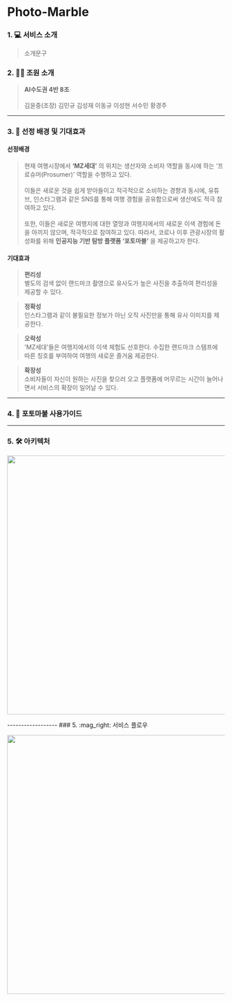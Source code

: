# Photo-Marble

### 1. :computer: 서비스 소개
> 소개문구 <br>


### 2. :raising_hand_man: 조원 소개 
> **AI수도권 4반 8조** <br><br>
> 김윤중(조장) 김민규 김성재 이동규 이성현 서수민 황경주
------------------
### 3. :memo: 선정 배경 및 기대효과
####    선정배경
> 현재 여행시장에서 **‘MZ세대’** 의 위치는 생산자와 소비자 역할을 동시에 하는 ‘프로슈머(Prosumer)’ 역할을 수행하고 있다.     <br><br> 이들은 새로운 것을 쉽게 받아들이고 적극적으로 소비하는 경향과 동시에, 유튜브, 인스타그램과 같은 SNS를 통해 여행 경험을 공유함으로써 생산에도 적극 참여하고 있다.     <br><br> 또한, 이들은 새로운 여행지에 대한 열망과 여행지에서의 새로운 이색 경험에 돈을 아끼지 않으며, 적극적으로 참여하고 있다. 
따라서, 코로나 이후 관광시장의 활성화를 위해 **인공지능 기반 탐방 플랫폼 ‘포토마불’** 을 제공하고자 한다.

####     기대효과
> **편리성**    
별도의 검색 없이 랜드마크 촬영으로 유사도가 높은 사진을 추출하여 편리성을 제공할 수 있다.<br>

> **정확성**    
인스타그램과 같이 불필요한 정보가 아닌 오직 사진만을 통해 유사 이미지를 제공한다.<br>

> **오락성**   
'MZ세대'들은 여행지에서의 이색 체험도 선호한다. 수집한 랜드마크 스탬프에 따른 칭호를 부여하여 여행의 새로운 즐거움 제공한다.<br>

> **확장성**    
소비자들이 자신이 원하는 사진을 찾으러 오고 플랫폼에 머무르는 시간이 늘어나면서 서비스의 확장이 일어날 수 있다.<br>

------------------
### 4. :game_die: 포토마불 사용가이드
------------------
### 5. :hammer_and_wrench: 아키텍처 
<p align="center">
<img src="https://user-images.githubusercontent.com/43026485/164238808-97dfc50a-6526-4a46-93e4-51173e539a49.png"  width="600" >
</p>
------------------
### 5. :mag_right: 서비스 플로우
<p align="center">
<img src=" https://user-images.githubusercontent.com/43026485/164259000-93a520c0-2458-4feb-a77d-3d6d198cd5b5.png"  width="600" >
</p>

